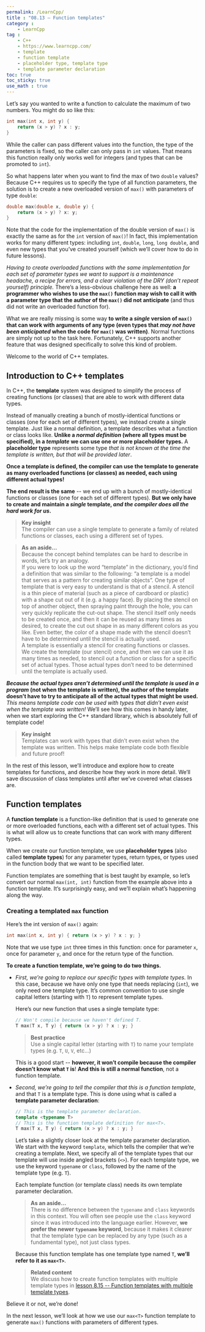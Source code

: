 ```yaml
---
permalink: /LearnCpp/
title : "08.13 — Function templates"
category :
    - LearnCpp
tag : 
    - C++
    - https://www.learncpp.com/
    - template
    - function template
    - placeholder type, template type
    - template parameter declaration
toc: true  
toc_sticky: true 
use_math : true
---
```




Let’s say you wanted to write a function to calculate the maximum of two numbers. You might do so like this:

```c++
int max(int x, int y) {
    return (x > y) ? x : y;
}
```

While the caller can pass different values into the function, the type of the parameters is fixed, so the caller can only pass in `int` values. That means this function really only works well for integers (and types that can be promoted to `int`).

So what happens later when you want to find the max of two `double` values? Because C++ requires us to specify the type of all function parameters, the solution is to create a new overloaded version of `max()` with parameters of type `double`:

```c++
double max(double x, double y) {
    return (x > y) ? x: y;
}
```

Note that the code for the implementation of the double version of `max()` is exactly the same as for the `int` version of `max()`! In fact, this implementation works for many different types: including `int`, `double`, `long`, `long double`, and even new types that you’ve created yourself (which we’ll cover how to do in future lessons).

*Having to create overloaded functions with the same implementation for each set of parameter types we want to support is a maintenance headache, a recipe for errors, and a clear violation of the DRY (don’t repeat yourself) principle.* There’s a less-obvious challenge here as well: **a programmer who wishes to use the `max()` function may wish to call it with a parameter type that the author of the `max()` did not anticipate** (and thus did not write an overloaded function for).

What we are really missing is some way **to write a *single* version of `max()` that can work with arguments of any type (even types that *may not have been anticipated* when the code for `max()` was written)**. Normal functions are simply not up to the task here. Fortunately, C++ supports another feature that was designed specifically to solve this kind of problem.

Welcome to the world of C++ templates.


## Introduction to C++ templates

In C++, the **template** system was designed to simplify the process of creating functions (or classes) that are able to work with different data types.

Instead of manually creating a bunch of mostly-identical functions or classes (one for each set of different types), we instead create a single template. Just like a normal definition, a template describes what a function or class looks like. **Unlike a *normal definition* (where all types must be specified), in a *template* we can use one or more placeholder types.** A **placeholder type** represents some type *that is not known at the time the template is written, but that will be provided later*.

**Once a template is defined, the compiler can use the template to generate as many overloaded functions (or classes) as needed, each using different actual types!**

**The end result is the same** -- we end up with a bunch of mostly-identical functions or classes (one for each set of different types). **But we only have to create and maintain a *single* template, *and the compiler does all the hard work for us*.**

>**Key insight**  
The compiler can use a single template to generate a family of related functions or classes, each using a different set of types.

>**As an aside…**  
Because the concept behind templates can be hard to describe in words, let’s try an analogy.  
If you were to look up the word “template” in the dictionary, you’d find a definition that was similar to the following: “a template is a model that serves as a pattern for creating similar objects”. One type of template that is very easy to understand is that of a stencil. A stencil is a thin piece of material (such as a piece of cardboard or plastic) with a shape cut out of it (e.g. a happy face). By placing the stencil on top of another object, then spraying paint through the hole, you can very quickly replicate the cut-out shape. The stencil itself only needs to be created once, and then it can be reused as many times as desired, to create the cut out shape in as many different colors as you like. Even better, the color of a shape made with the stencil doesn’t have to be determined until the stencil is actually used.  
A template is essentially a stencil for creating functions or classes. We create the template (our stencil) once, and then we can use it as many times as needed, to stencil out a function or class for a specific set of actual types. Those actual types don’t need to be determined until the template is actually used.

***Because the actual types aren’t determined until the template is used in a program* (not when the template is written), the author of the template doesn’t have to try to anticipate all of the actual types that might be used.** *This means template code can be used with types that didn’t even exist when the template was written!* We’ll see how this comes in handy later, when we start exploring the C++ standard library, which is absolutely full of template code!

>**Key insight**  
Templates can work with types that didn’t even exist when the template was written. This helps make template code both flexible and future proof!

In the rest of this lesson, we’ll introduce and explore how to create templates for functions, and describe how they work in more detail. We’ll save discussion of class templates until after we’ve covered what classes are.


## Function templates

A **function template** is a function-like definition that is used to generate one or more overloaded functions, each with a different set of actual types. This is what will allow us to create functions that can work with many different types.

When we create our function template, we use **placeholder types** (also called **template types**) for any parameter types, return types, or types used in the function body that we want to be specified later.

Function templates are something that is best taught by example, so let’s convert our normal `max(int, int)` function from the example above into a function template. It’s surprisingly easy, and we’ll explain what’s happening along the way.


### Creating a templated `max` function

Here’s the int version of `max()` again:

```c++
int max(int x, int y) { return (x > y) ? x : y; }
```

Note that we use type `int` three times in this function: once for parameter `x`, once for parameter `y`, and once for the return type of the function.

**To create a function template, we’re going to do two things.** 

- *First, we’re going to replace our specific types with template types.* In this case, because we have only one type that needs replacing (`int`), we only need one template type. It’s common convention to use single capital letters (starting with `T`) to represent template types.

    Here’s our new function that uses a single template type:

    ```c++
    // Won't compile because we haven't defined T.
    T max(T x, T y) { return (x > y) ? x : y; }
    ```

    >**Best practice**  
    Use a single capital letter (starting with `T`) to name your template types (e.g. `T`, `U`, `V`, etc…)

    This is a good start -- **however, it won’t compile because the compiler doesn’t know what `T` is**! **And this is still a normal function**, not a function template.

- *Second, we’re going to tell the compiler that this is a function template*, and that `T` is a template type. This is done using what is called a **template parameter declaration**:

    ```c++
    // This is the template parameter declaration.
    template <typename T> 
    // This is the function template definition for max<T>.
    T max(T x, T y) { return (x > y) ? x : y; }
    ```

    Let’s take a slightly closer look at the template parameter declaration. We start with the keyword `template`, which tells the compiler that we’re creating a template. Next, we specify all of the template types that our template will use inside angled brackets (`<>`). For each template type, we use the keyword `typename` or `class`, followed by the name of the template type (e.g. `T`).

    Each template function (or template class) needs its own template parameter declaration.


    >**As an aside…**  
    There is no difference between the `typename` and `class` keywords in this context. You will often see people use the `class` keyword since it was introduced into the language earlier. However, **we prefer the newer `typename` keyword**, because it makes it clearer that the template type can be replaced by any type (such as a fundamental type), not just class types.

    Because this function template has one template type named `T`, **we’ll refer to it as `max<T>`**.

    >**Related content**  
    We discuss how to create function templates with multiple template types in [lesson 8.15 -- Function templates with multiple template types](https://www.learncpp.com/cpp-tutorial/function-templates-with-multiple-template-types/).

Believe it or not, we’re done!

In the next lesson, we’ll look at how we use our `max<T>` function template to generate `max()` functions with parameters of different types.
